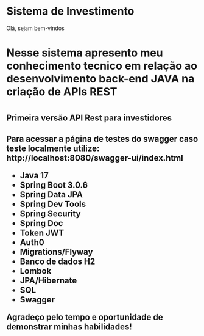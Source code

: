 <h1>Sistema de Investimento</h1>

Olá, sejam bem-vindos

<h1>Nesse sistema apresento meu conhecimento tecnico em relação ao desenvolvimento back-end JAVA na criação de APIs REST<h1>

<h2>Primeira versão API Rest para investidores <h2>

<h2>Para acessar a página de testes do swagger caso teste localmente utilize: <b>http://localhost:8080/swagger-ui/index.html</b>
  
<ul>
  <li>Java 17</li>
  <li>Spring Boot 3.0.6</li>
  <li>Spring Data JPA</li>
  <li>Spring Dev Tools</li>
  <li>Spring Security</li>
  <li>Spring Doc</li>
  <li>Token JWT</li>
  <li>Auth0</li>
  <li>Migrations/Flyway</li>
  <li>Banco de dados H2</li>
  <li>Lombok</li>
  <li>JPA/Hibernate</li>
  <li>SQL</li>
  <li>Swagger</li>
</ul>


Agradeço pelo tempo e oportunidade de demonstrar minhas habilidades!
